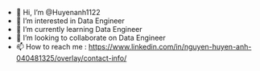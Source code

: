 - 👋 Hi, I’m @Huyenanh1122
- 👀 I’m interested in Data Engineer
- 🌱 I’m currently learning Data Engineer
- 💞️ I’m looking to collaborate on Data Engineer
- 📫 How to reach me : https://www.linkedin.com/in/nguyen-huyen-anh-040481325/overlay/contact-info/
  

<!---
Huyenanh1122/Huyenanh1122 is a ✨ special ✨ repository because its `README.md` (this file) appears on your GitHub profile.
You can click the Preview link to take a look at your changes.
--->
